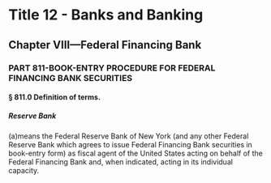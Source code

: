 
# Title 12 - Banks and Banking
## Chapter VIII—Federal Financing Bank
### PART 811-BOOK-ENTRY PROCEDURE FOR FEDERAL FINANCING BANK SECURITIES
#### § 811.0 Definition of terms.
##### Reserve Bank

(a)means the Federal Reserve Bank of New York (and any other Federal Reserve Bank which agrees to issue Federal Financing Bank securities in book-entry form) as fiscal agent of the United States acting on behalf of the Federal Financing Bank and, when indicated, acting in its individual capacity.

